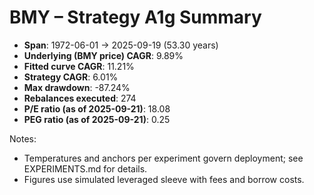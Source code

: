 # BMY – Strategy A1g Summary

- **Span**: 1972-06-01 → 2025-09-19 (53.30 years)
- **Underlying (BMY price) CAGR**: 9.89%
- **Fitted curve CAGR**: 11.21%
- **Strategy CAGR**: 6.01%
- **Max drawdown**: -87.24%
- **Rebalances executed**: 274
- **P/E ratio (as of 2025-09-21)**: 18.08
- **PEG ratio (as of 2025-09-21)**: 0.25

Notes:

- Temperatures and anchors per experiment govern deployment; see EXPERIMENTS.md for details.
- Figures use simulated leveraged sleeve with fees and borrow costs.

